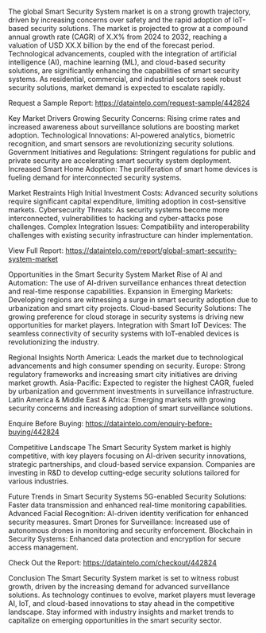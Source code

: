 The global Smart Security System market is on a strong growth trajectory, driven by increasing concerns over safety and the rapid adoption of IoT-based security solutions. The market is projected to grow at a compound annual growth rate (CAGR) of X.X% from 2024 to 2032, reaching a valuation of USD XX.X billion by the end of the forecast period.
Technological advancements, coupled with the integration of artificial intelligence (AI), machine learning (ML), and cloud-based security solutions, are significantly enhancing the capabilities of smart security systems. As residential, commercial, and industrial sectors seek robust security solutions, market demand is expected to escalate rapidly.

Request a Sample Report: https://dataintelo.com/request-sample/442824

Key Market Drivers
Growing Security Concerns: Rising crime rates and increased awareness about surveillance solutions are boosting market adoption.
Technological Innovations: AI-powered analytics, biometric recognition, and smart sensors are revolutionizing security solutions.
Government Initiatives and Regulations: Stringent regulations for public and private security are accelerating smart security system deployment.
Increased Smart Home Adoption: The proliferation of smart home devices is fueling demand for interconnected security systems.

Market Restraints
High Initial Investment Costs: Advanced security solutions require significant capital expenditure, limiting adoption in cost-sensitive markets.
Cybersecurity Threats: As security systems become more interconnected, vulnerabilities to hacking and cyber-attacks pose challenges.
Complex Integration Issues: Compatibility and interoperability challenges with existing security infrastructure can hinder implementation.

View Full Report: https://dataintelo.com/report/global-smart-security-system-market

Opportunities in the Smart Security System Market
Rise of AI and Automation: The use of AI-driven surveillance enhances threat detection and real-time response capabilities.
Expansion in Emerging Markets: Developing regions are witnessing a surge in smart security adoption due to urbanization and smart city projects.
Cloud-based Security Solutions: The growing preference for cloud storage in security systems is driving new opportunities for market players.
Integration with Smart IoT Devices: The seamless connectivity of security systems with IoT-enabled devices is revolutionizing the industry.

Regional Insights
North America: Leads the market due to technological advancements and high consumer spending on security.
Europe: Strong regulatory frameworks and increasing smart city initiatives are driving market growth.
Asia-Pacific: Expected to register the highest CAGR, fueled by urbanization and government investments in surveillance infrastructure.
Latin America & Middle East & Africa: Emerging markets with growing security concerns and increasing adoption of smart surveillance solutions.

Enquire Before Buying: https://dataintelo.com/enquiry-before-buying/442824

Competitive Landscape
The Smart Security System market is highly competitive, with key players focusing on AI-driven security innovations, strategic partnerships, and cloud-based service expansion. Companies are investing in R&D to develop cutting-edge security solutions tailored for various industries.

Future Trends in Smart Security Systems
5G-enabled Security Solutions: Faster data transmission and enhanced real-time monitoring capabilities.
Advanced Facial Recognition: AI-driven identity verification for enhanced security measures.
Smart Drones for Surveillance: Increased use of autonomous drones in monitoring and security enforcement.
Blockchain in Security Systems: Enhanced data protection and encryption for secure access management.

Check Out the Report: https://dataintelo.com/checkout/442824

Conclusion
The Smart Security System market is set to witness robust growth, driven by the increasing demand for advanced surveillance solutions. As technology continues to evolve, market players must leverage AI, IoT, and cloud-based innovations to stay ahead in the competitive landscape. Stay informed with industry insights and market trends to capitalize on emerging opportunities in the smart security sector.
 

